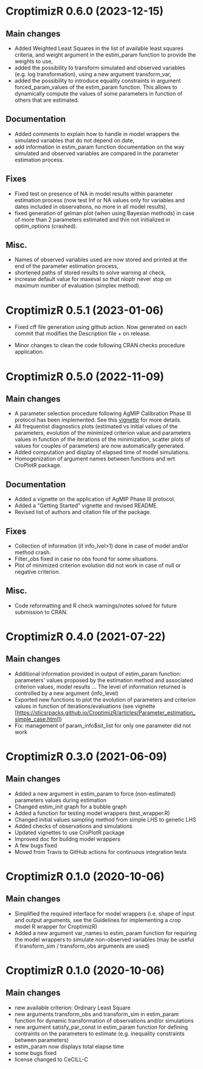 # CroptimizR 0.6.0  (2023-12-15)

## Main changes

* Added Weighted Least Squares in the list of available least squares criteria, and weight argument in the estim_param function to provide the weights to use,
* added the possibility to transform simulated and observed variables (e.g. log transformation), using a new argument transform_var,
* added the possibility to introduce equality constraints in argument forced_param_values of the estim_param function. This allows to dynamically compute the values of some parameters in function of others that are estimated.

## Documentation

* Added comments to explain how to handle in model wrappers the simulated variables that do not depend on date,
* add information in estim_param function documentation on the way simulated and observed variables are compared in the parameter estimation process.


## Fixes

* Fixed test on presence of NA in model results within parameter estimation process (now test Inf or NA values only for variables and dates included in observations, no more in all model results),
* fixed generation of gelman plot (when using Bayesian methods) in case of more than 2 parameters estimated and thin not initialized in optim_options (crashed).

## Misc.

* Names of observed variables used are now stored and printed at the end of the parameter estimation process,
* shortened paths of stored results to solve warning at check,
* increase default value for maxeval so that nloptr never stop on maximum number of evaluation (simplex method).

# CroptimizR 0.5.1 (2023-01-06)

* Fixed cff file generation using github action. Now generated on each commit that modifies the Description file + on release.

* Minor changes to clean the code following CRAN checks procedure application.

# CroptimizR 0.5.0 (2022-11-09)

## Main changes

* A parameter selection procedure following AgMIP Calibration Phase III protocol has been implemented. See this [vignette](https://SticsRPacks.github.io/CroptimizR/articles/AgMIP_Calibration_Phenology_protocol.html) for more details.
* All frequentist diagnostics plots (estimated vs initial values of the parameters, evolution of the minimized criterion value and parameters values in function of the iterations of the minimization, scatter plots of values for couples of parameters) are now automatically generated.
* Added computation and display of elapsed time of model simulations.
* Homogenization of argument names between functions and wrt CroPlotR package.

## Documentation

* Added a vignette on the application of AgMIP Phase III protocol.
* Added a "Getting Started" vignette and revised README.
* Revised list of authors and citation file of the package.

## Fixes

* Collection of information (if info_lvel>1) done in case of model and/or method crash.
* Filter_obs fixed in case no obs found for some situations.
* Plot of minimized criterion evolution did not work in case of null or negative criterion.

## Misc.

* Code reformatting and R check warnings/notes solved for future submission to CRAN.


# CroptimizR 0.4.0 (2021-07-22)

## Main changes

* Additional information provided in output of estim_param function: parameters' values proposed by the estimation method and associated criterion values, model results ... The level of information returned is controlled by a new argument (info_level)
* Exported new functions to plot the evolution of parameters and criterion values in function of iterations/evaluations (see vignette [https://sticsrpacks.github.io/CroptimizR/articles/Parameter_estimation_simple_case.html])
* Fix: management of param_info$sit_list for only one parameter did not work

# CroptimizR 0.3.0 (2021-06-09)

## Main changes

* Added a new argument in estim_param to force (non-estimated) parameters values during estimation
* Changed estim_init graph for a bubble graph
* Added a function for testing model wrappers (test_wrapper.R)
* Changed initial values sampling method from simple LHS to genetic LHS
* Added checks of observations and simulations
* Updated vignettes to use CroPlotR package
* Improved doc for buildng model wrappers
* A few bugs fixed
* Moved from Travis to GitHub actions for continuous integration tests


# CroptimizR 0.1.0 (2020-10-06)

## Main changes

* Simplified the required interface for model wrappers (i.e. shape of input and output arguments, see the Guidelines for implementing a crop model R wrapper for CroptimizR)
* Added a new argument var_names to estim_param function for requiring the model wrappers to simulate non-observed variables (may be useful if transform_sim / transform_obs arguments are used)

# CroptimizR 0.1.0 (2020-10-06)

## Main changes

* new available criterion: Ordinary Least Square
* new arguments transform_obs and transform_sim in estim_param function for dynamic transformation of observations and/or simulations
* new argument satisfy_par_const in estim_param function for defining contraints on the parameters to estimate (e.g. inequality constraints between parameters)
* estim_param now displays total elapse time
* some bugs fixed
* license changed to CeCILL-C
